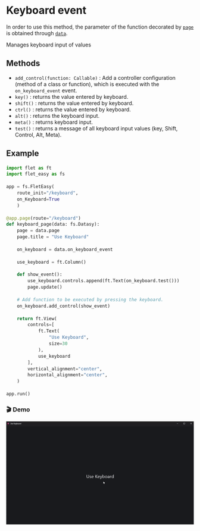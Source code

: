 # Keyboard event

In order to use this method, the parameter of the function decorated by [`page`](/flet-easy/0.1.0/how-to-use/#decorator-page) is obtained through [`data`](/flet-easy/0.1.0/how-to-use/#datasy-data).

Manages keyboard input of values

## Methods

* `add_control(function: Callable)` : Add a controller configuration (method of a class or function), which is executed with the `on_keyboard_event` event.
* `key()` : returns the value entered by keyboard.
* `shift()` : returns the value entered by keyboard.
* `ctrl()` : returns the value entered by keyboard.
* `alt()` : returns the keyboard input.
* `meta()` : returns keyboard input.
* `test()` : returns a message of all keyboard input values (key, Shift, Control, Alt, Meta).

## Example

```python hl_lines="6 14 18-20 23"
import flet as ft
import flet_easy as fs

app = fs.FletEasy(
    route_init="/keyboard",
    on_Keyboard=True
    )

@app.page(route="/keyboard")
def keyboard_page(data: fs.Datasy):
    page = data.page
    page.title = "Use Keyboard"

    on_keyboard = data.on_keyboard_event

    use_keyboard = ft.Column()

    def show_event():
        use_keyboard.controls.append(ft.Text(on_keyboard.test()))
        page.update()

    # Add function to be executed by pressing the keyboard.
    on_keyboard.add_control(show_event)

    return ft.View(
        controls=[
            ft.Text(
                "Use Keyboard",
                size=30
            ),
            use_keyboard
        ],
        vertical_alignment="center",
        horizontal_alignment="center",
    )

app.run()
```

### 🎬 **Demo**

![alt video](../assets/gifs/on_keyboard.gif "use keyboard")
